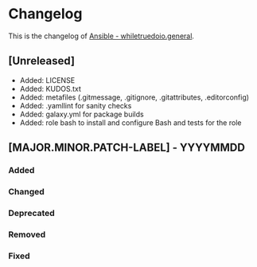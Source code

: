 <!--
reference: https://keepachangelog.com
-->

# Changelog

This is the changelog of
[Ansible - whiletruedoio.general](https://github.com/whiletruedoio/whiletruedoio.general).

## [Unreleased]

- Added: LICENSE
- Added: KUDOS.txt
- Added: metafiles (.gitmessage, .gitignore, .gitattributes, .editorconfig)
- Added: .yamllint for sanity checks
- Added: galaxy.yml for package builds
- Added: role bash to install and configure Bash and tests for the role

<!--
Examples:

- Added: Cool new thing that will help ...
- Fixed: That something is no longer broken...
- Changed: This feature, so one can use...
- Deprecated: This feature, since we will remove it...
- Removed: This documentation, since it is no longer needed...
-->

## [MAJOR.MINOR.PATCH-LABEL] - YYYYMMDD

<!--
Describe the purpose of this release.
Each of the below sections should contain the links to the fixed issues.
-->

### Added

<!--
Section for new Features and Additions.
Most likely a MINOR or MAJOR update.
-->

### Changed

<!--
Changed Behavior in API or Application.
Most likely a MAJOR update.
-->

### Deprecated

<!--
Deprecation, which will be removed in a future release.
The future release must be mentioned.
-->

### Removed

<!--
Removals or Deletions, which were deprecated beforehand.
Most likely a Minor or Major update.
-->

### Fixed

<!--
Bugfixes or other minor fixes.
Most likely a patch.
-->

